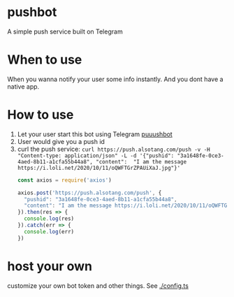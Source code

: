 # pushbot

A simple push service built on Telegram

# When to use

When you wanna notify your user some info instantly. And you dont have a native app.

# How to use

1. Let your user start this bot using Telegram [puuushbot](https://t.me/puuushbot)
2. User would give you a push id
3. curl the push service: `curl https://push.alsotang.com/push -v -H "Content-type: application/json" -L -d '{"pushid": "3a1648fe-0ce3-4aed-8b11-a1cfa55b44a8", "content":  "I am the message https://i.loli.net/2020/10/11/oQWFTGrZPAUiXaJ.jpg"}'`
    ```js
    const axios = require('axios')

    axios.post('https://push.alsotang.com/push', {
      "pushid": "3a1648fe-0ce3-4aed-8b11-a1cfa55b44a8",
      "content": "I am the message https://i.loli.net/2020/10/11/oQWFTGrZPAUiXaJ.jpg"
    }).then(res => {
      console.log(res)
    }).catch(err => {
      console.log(err)
    })
    ```

# host your own

customize your own bot token and other things. See [./config.ts](./config.ts)
